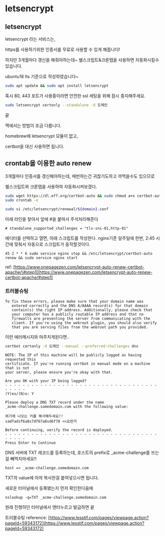 # letsencrypt

## letsencrypt

letsencrypt 라는 서비스는,

https를 사용하기위한 인증서를 무료로 사용할 수 있게 해줍니다!

하지만 3개월마다 갱신을 해줘야하는데~ 쉘스크립트&크론탭을 사용하면 자동화시킬수있습니다.

ubuntu18 lts 기준으로 작성하였습니다~

```bash
sudo apt update && sudo apt install letsencrypt
```

혹시 80, 443 포트가 사용중이라면 안전한 ssl 세팅을 위해 잠시 중지해주세요.

```bash
sudo letsencrypt certonly --standalone -d 도메인
```

끝

맥에서는 방법이 조금 다릅니다.

homebrew에 letsencrypt 모듈이 없고,

certbot을 대신 사용하면 됩니다.

## crontab을 이용한 auto renew

3개월마다 인증서를 갱신해야하는데, 매번하는건 귀찮기도하고 까먹을수도 있으므로

쉘스크립트와 크론탭을 사용하여 자동화시켜보겠다.

```bash
sudo wget https://dl.eff.org/certbot-auto && sudo chmod a+x certbot-auto && sudo mv certbot-auto /etc/letsencrypt/
sudo crontab -e
```

```bash
sudo vi /etc/letsencrypt/renewal/${domain}.conf
```

아래 라인을 찾아서 앞에 \#을 붙여서 주석처리해준다

```text
# standalone_supported_challenges = "tls-sni-01,http-01"
```

에디터를 선택하고 열면, 아래 스크립트를 작성한다. nginx기준 일주일에 한번, 2:45 시간에 맞춰서 자동으로 스크립트가 동작할것이다.

```text
45 2 * * 6 sudo service nginx stop && /etc/letsencrypt/certbot-auto renew && sudo service nginx start
```

ref: [https://www.onepagezen.com/letsencrypt-auto-renew-certbot-apache/\#step1](https://www.onepagezen.com/letsencrypt-auto-renew-certbot-apache/#step1)

### 트러블슈팅

```text
To fix these errors, please make sure that your domain name was
   entered correctly and the DNS A/AAAA record(s) for that domain
   contain(s) the right IP address. Additionally, please check that
   your computer has a publicly routable IP address and that no
   firewalls are preventing the server from communicating with the
   client. If you're using the webroot plugin, you should also verify
   that you are serving files from the webroot path you provided.
```

이런 에러메시지와 마주치게된다면..

```bash
certbot certonly -d 도메인 --manual --preferred-challenges dns
```

```text
NOTE: The IP of this machine will be publicly logged as having requested this
certificate. If you're running certbot in manual mode on a machine that is not
your server, please ensure you're okay with that.

Are you OK with your IP being logged?
- - - - - - - - - - - - - - - - - - - - - - - - - - - - - - - - - - - - - - - -
(Y)es/(N)o: Y
```

```text
Please deploy a DNS TXT record under the name
_acme-challenge.somedomain.com with the following value:

여기에 나오는 키를 복사해두세요!!
sadfadsf6a8s7df67a8sd6f78 <<요런거

Before continuing, verify the record is deployed.
- - - - - - - - - - - - - - - - - - - - - - - - - - - - - - - - - - - - - - - -
Press Enter to Continue
```

DNS 서버에 TXT 레코드를 등록하는데, 호스트의 prefix로 \_acme-challenge를 쓰는걸 빼먹지마세요!!

```text
host => _acme-challenge.somedomain.com
```

TXT의 value에 아까 복사한걸 붙여넣으시면 됩니다.

새로운 터미널에서 등록됐는지 먼저 확인한다음에

```text
nslookup -q=TXT _acme-challenge.somedomain.com
```

원래 진행하던 터미널에서 엔터누르고 발급하면 끝

트러블슈팅 reference: [https://www.lesstif.com/pages/viewpage.action?pageId=59343172](https://www.lesstif.com/pages/viewpage.action?pageId=59343172)

